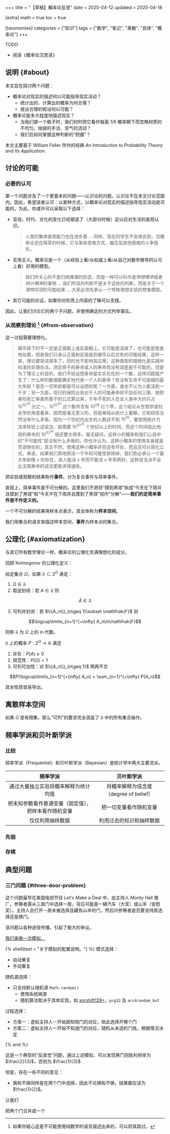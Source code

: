 +++
title = "【草稿】概率论反思"
date = 2025-04-12
updated = 2025-04-18

[extra]
math = true
toc = true

[taxonomies]
categories = ["知识"]
tags = ["数学", "笔记", "离散", "具体", "概率论"]
+++

TODO
- 阅读《概率论沉思录》

## 说明 {#about}
本文旨在探讨两个问题：
- 概率论对现实的描述何以可能指导现实活动？
    - 统计出的、计算出的概率为何合理？
    - 提出合理的假设何以可能？
- 概率论能多大程度地描述现实？
    - 当我们掷一个骰子时，我们何时把它看作每面 1/6 概率朝下而忽略材质的不均匀、抛掷的手法、空气的流动？
    - 我们应如何掌握这种判断的“把握”？

本文主要基于 William Feller 所作的经典 *An Introduction to Probability Theory and Its Application*.

## 讨论的可能
### 必要的认可
第一个问题涉及了一个更基本的问题——认识论的问题。认识论不在本文讨论范围内。因此，希望读者认可：以某种方式，以概率论对现实的描述指导现实活动是可能的。为此，你或许可以采取以下选择：
- 盲信。时代、文化的变化已经塑造了（大部分时候）足以应对生活的直观认识。
    > 人类的集体直观能力也在进步着 … 同样，现在的学生不会体会到，当概率论还在萌芽的时候，它与某些思维方式、偏见及其他困难的斗争情形。
- 实用主义。概率论是一个（从经验上看/从权威上看/从自己对数学推导的认可上看）好用的模型。
    > 我们所关心的不是归纳推理的形态，而是一种可以叫作是*物理概率*或者*统计概率*的事物 … 我们所说的判断不是关于这些的判断，而是关于一个*理想实验*的可能结果 … 大家必须先承认一个特殊理想实验的想象模型。
- 其它可能的论证。如果你对形而上内容的了解可以支撑。

因此，让我们讨论它的两个子问题，并使用确定的方式列举事实。

### 从观察到理论 [^non-mathmatical] {#from-observation}
这一过程需要理想化。
> 硬币掉下时不一定是正面朝上或反面朝上，它可能是滚掉了，也可能是笔直地站着，但是我们只承认正面和反面是扔硬币以后仅有的可能结果，这样一来，理论要简洁得多了，同时也不影响其应用，这种类型的理想化是实践中标准的处理办法。测定原子的寿命或人的寿命而没有误差是不可能的，但是为了理论上的目的，我们不妨设想寿命是实实在在的一个数，这样问题就产生了：什么样的数值能确实地代表一个人的寿命？有没有生命不可逾越的最大年龄？是否一切年龄都是可以设想的呢？一方面，谁也不认为人能活到一千岁；另一方面，现行的保险业务对于人的可能寿命却不加任何上限，按照寿险死亡率表所基于的公式算出来，千年不死的人在全人类中大约只占 $10^{10^{36}}$ 分之一，$10^{10^{36}}$ 这个数共含有 $10^{28}$ 亿个零，这个结论从生物学或社会学的角度看来，固然是毫无意义的，但是单纯从统计上着眼，它和经验当然没有什么矛盾，因为一个世纪内出生的人数还不到 $10^{10}$。要想用统计方法来检验上述说法，就需要 $10^{10^{35}}$ 个世纪以上的时间，而这个时间段比地球的寿命的 $10^{10^{34}}$ 倍还要大得多，毫无疑问，这样小的概率和我们心目中的“不可能性”是没有什么矛盾的。你也许认为，这种小概率的使用本身就是荒谬绝伦的，其实不然，使用这种小概率非但没有坏处，而且还可以简化公式，再说，如果我们真地把活一千年的可能性排除掉，我们势必承认一个最大年龄限 $x$ 的存在，说人能活 $x$ 年而不能活 $x$ 年零两秒，这种说法决不会比无限寿命的说法更能讲得通些。

把实验或观察的结果称作**事件**。分为复合事件与简单事件。

直观上，简单事件是不可分解的。这里我们不把将“摸到黑球”拆成“今天在下雨并且摸到了黑球”和“今天不在下雨并且摸到了黑球”视作“分解”——**我们约定简单事件是不作定义的。**

一个不可分解的结果用样本点表示，其全体称为**样本空间**。

我们用集合的语言来描述样本空间，**事件**为样本点的集合。

## 公理化 {#axiomatization}
与其它所有数学理论一样，概率论的公理化充满理想化的成分。

回顾 Kolmogorov 的公理化定义：

给定集合 $\Omega$，如果 $\mathfrak{F}\subset 2^\Omega$ 满足：
1. $\Omega\in\mathfrak{F}$
2. 取逆封闭：若 $A\in\mathfrak{F}$ 则

$$\bar{A}\in\mathfrak{F}$$

3. 可列并封闭：若 $\\{A_n\\}_{n\geq 1}\subset \mathfrak{F}$ 则

$$\bigcup\limits_{n=1}^{+\infty} A_n\in\mathfrak{F}$$

则称 $\mathfrak{F}$ 为 $\Omega$ 上的 σ-代数。

$\mathfrak{F}$ 上的概率 $P: 2^\Omega\to \mathbb{R}$ 满足
1. 非负：$P(A)\geq 0$
2. 规范性：$P(\Omega)=1$
3. 可列可加性：对 $\\{A_n\\}_{n\geq 1}$ 两两不交

$$P(\bigcup\limits_{n=1}^{+\infty} A_n) = \sum_{n=1}^{+\infty} P(A_n)$$

其余性质皆易导出。

## 离散样本空间
如果 $\Omega$ 是有限集，那么“可列”的要求完全涵盖了 $\mathfrak{F}$ 中的所有集合操作。

## 频率学派和贝叶斯学派
### 比较
频率学派（Frequentist）和贝叶斯学派（Bayesian）是统计学中两大主要流派。

| 频率学派 | 贝叶斯学派 |
| :-: | :-: |
| 通过大量独立实验将概率解释为统计均值 | 将概率解释为信念度（degree of belief） |
| 把未知参数看作普通变量（固定值），把样本看作随机变量 | 把一切变量看作随机变量 |
| 仅仅利用抽样数据 | 利用过去的知识和抽样数据 |

### 先验

### 存续

## 典型问题
### 三门问题 {#three-door-problem}
这个问题最早在美国电视节目 Let's Make a Deal 中，由主持人 Monty Hall 推广。参赛者需从三扇门中选择一扇，背后可能是一辆汽车（大奖）或山羊（安慰奖）。主持人会打开一扇未被选择且藏有山羊的门，然后问参赛者是否要坚持原选择还是换门。

该问题以各种途径传播，引起了极大的争议。

[我们来做一次模拟。](/playground/simulation_three_door.html)

{% shell(text = "关于模拟的配置说明。") %}
模式选择：
- 自动重复
- 手动重复

随机源选择：
- 只支持默认随机源 `Math.random()`
    - 使用系统熵源
    - 随机算法取决于具体实现，如 [xorshift128+](https://github.com/v8/v8/blob/master/src/base/utils/random-number-generator.cc)，`pcg32` 及 `arc4random_buf`

过程选择：
- 方案一：虚拟主持人一开始就知晓门的对应，依此选择开哪个门
- 方案二：虚拟主持人一开始不知道门的对应，随机从未选的门挑，根据情况决定

{% end %}

这是一个典型的“反直觉”问题，通过上述模拟，可以发现换门则胜利频率为 $\frac{2}{3}$，否则为 $\frac{1}{3}$.

但是，存在一些不同的意见：
- 换和不换同样是在两个门中选择，因此不论换和不换，结果都应该为 $\frac{1}{2}$。

让我们

把两个门合并成一个

[^non-mathmatical]: 如果你疑心这是不可能使用纯数学的语言描述出来的，可以将其跳过。
